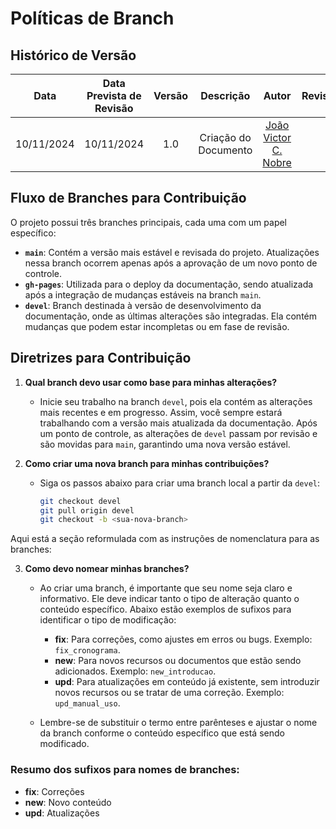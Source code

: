 

# Políticas de Branch

## Histórico de Versão

|    Data    | Data Prevista de Revisão | Versão |          Descrição           |                   Autor                    |                Revisor                 |
| :--------: | :----------------------: | :----: | :--------------------------: | :----------------------------------------: | :------------------------------------: |
| 10/11/2024 |        10/11/2024        |  1.0   |     Criação do Documento     |  [João Victor C. Nobre](https://github.com/Gam13)   |                                      |

## Fluxo de Branches para Contribuição

O projeto possui três branches principais, cada uma com um papel específico:

- **`main`**: Contém a versão mais estável e revisada do projeto. Atualizações nessa branch ocorrem apenas após a aprovação de um novo ponto de controle.
- **`gh-pages`**: Utilizada para o deploy da documentação, sendo atualizada após a integração de mudanças estáveis na branch `main`.
- **`devel`**: Branch destinada à versão de desenvolvimento da documentação, onde as últimas alterações são integradas. Ela contém mudanças que podem estar incompletas ou em fase de revisão.

## Diretrizes para Contribuição

1. **Qual branch devo usar como base para minhas alterações?**
   - Inicie seu trabalho na branch `devel`, pois ela contém as alterações mais recentes e em progresso. Assim, você sempre estará trabalhando com a versão mais atualizada da documentação. Após um ponto de controle, as alterações de `devel` passam por revisão e são movidas para `main`, garantindo uma nova versão estável.

2. **Como criar uma nova branch para minhas contribuições?**
   - Siga os passos abaixo para criar uma branch local a partir da `devel`:
     ```bash
     git checkout devel
     git pull origin devel
     git checkout -b <sua-nova-branch>
     ```
Aqui está a seção reformulada com as instruções de nomenclatura para as branches:

3. **Como devo nomear minhas branches?**
   - Ao criar uma branch, é importante que seu nome seja claro e informativo. Ele deve indicar tanto o tipo de alteração quanto o conteúdo específico. Abaixo estão exemplos de sufixos para identificar o tipo de modificação:

     - **fix**: Para correções, como ajustes em erros ou bugs. Exemplo: `fix_cronograma`.
     - **new**: Para novos recursos ou documentos que estão sendo adicionados. Exemplo: `new_introducao`.
     - **upd**: Para atualizações em conteúdo já existente, sem introduzir novos recursos ou se tratar de uma correção. Exemplo: `upd_manual_uso`.

   - Lembre-se de substituir o termo entre parênteses e ajustar o nome da branch conforme o conteúdo específico que está sendo modificado.

### Resumo dos sufixos para nomes de branches:
- **fix**: Correções
- **new**: Novo conteúdo
- **upd**: Atualizações